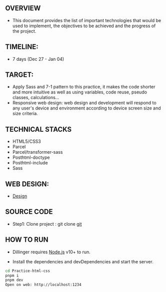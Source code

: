 ## OVERVIEW

- This document provides the list of important technologies that would be used to implement, the objectives to be achieved and the progress of the project.

## TIMELINE:

- 7 days (Dec 27 - Jan 04)

## TARGET:

- Apply Sass and 7-1 pattern to this practice, it makes the code shorter and more intuitive as well as using variables, code reuse, pseudo classes, calculations...
- Responsive web design: web design and development will respond to any user's device and environment according to device screen size and size criteria.

## TECHNICAL STACKS

- HTML5/CSS3
- Parcel
- Parcel/transformer-sass
- Posthtml-doctype
- Posthtml-include
- Sass

## WEB DESIGN:

- [Design](https://www.figma.com/file/JLde06EcTGhy8D2BOT38uk/NinjaMail-(Community)?node-id=1%3A189&t=BAmkHJNgyxISQeCg-0)

## SOURCE CODE

- Step1: Clone project : git clone [git](https://github.com/TITO-TRAINING/Practice-html-css.git)

## HOW TO RUN

- Dillinger requires [Node.js](https://nodejs.org/) v10+ to run.

- Install the dependencies and devDependencies and start the server.

```sh
cd Practice-html-css
pnpm i
pnpm dev
Open on web: http://localhost:1234
```
